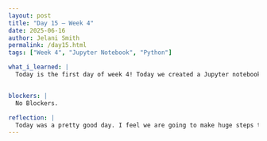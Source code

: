 ```yaml
---
layout: post
title: "Day 15 – Week 4"
date: 2025-06-16
author: Jelani Smith
permalink: /day15.html
tags: ["Week 4", "Jupyter Notebook", "Python"]

what_i_learned: |
  Today is the first day of week 4! Today we created a Jupyter notebook so all of our code can be organized. We also realized that we didn't have all the data we needed so we went back and pulled the match stats from the players. Before we only had stats from the teams as a whole so we had to get the stats from the players themselves. By doing this we had to go into the documentation to find the new parameters we had to pass.


blockers: |
  No Blockers.

reflection: |
  Today was a pretty good day. I feel we are going to make huge steps this week too. I had a little trouble at first trying to get the right parameters but, after i found them I was able to complete the task pretty smoothly. After we get everything we need we should be able to go into the NLP part.
---
```



